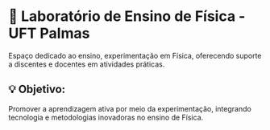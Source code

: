 # 🔬 Laboratório de Ensino de Física - UFT Palmas

Espaço dedicado ao ensino, experimentação em Física, oferecendo suporte a discentes e docentes em atividades práticas.

## 💡 Objetivo:
Promover a aprendizagem ativa por meio da experimentação, integrando tecnologia e metodologias inovadoras no ensino de Física.
